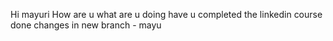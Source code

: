 Hi mayuri
How are u 
what are u doing 
have u completed the linkedin course
done changes in new branch - mayu 